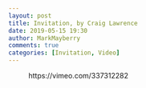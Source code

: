 ```yaml
---
layout: post
title: Invitation, by Craig Lawrence
date: 2019-05-15 19:30
author: MarkMayberry
comments: true
categories: [Invitation, Video]
---
```

<!-- wp:core-embed/vimeo {"url":"https://vimeo.com/337312282","type":"video","providerNameSlug":"vimeo","className":"wp-embed-aspect-4-3 wp-has-aspect-ratio"} -->
<figure class="wp-block-embed-vimeo wp-block-embed is-type-video is-provider-vimeo wp-embed-aspect-4-3 wp-has-aspect-ratio"><div class="wp-block-embed__wrapper">
https://vimeo.com/337312282
</div></figure>
<!-- /wp:core-embed/vimeo -->
